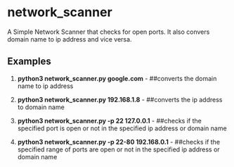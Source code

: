 # network_scanner
A Simple Network Scanner that checks for open ports. It also convers domain name to ip address and vice versa.

## Examples 

1. **python3 network_scanner.py google.com** - ##converts the domain name to ip address

2. **python3 network_scanner.py 192.168.1.8** -
    ##converts the ip address to domain name

3. **python3 network_scanner.py -p 22 127.0.0.1** -
    ##checks if the specified port is open or not in the specified ip address or domain name

4. **python3 network_scanner.py -p 22-80 192.168.0.1** -
    ##checks if the specified range of ports are open or not in the specified ip address or domain name
